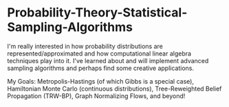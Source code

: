 # Probability-Theory-Statistical-Sampling-Algorithms

I'm really interested in how probability distributions are represented/approximated and how computational linear algebra techniques play into it. I've learned about and will implement advanced sampling algorithms and perhaps find some creative applications. 

My Goals: Metropolis-Hastings (of which Gibbs is a special case), Hamiltonian Monte Carlo (continuous distributions), Tree-Reweighted Belief Propagation (TRW-BP), Graph Normalizing Flows, and beyond! 
